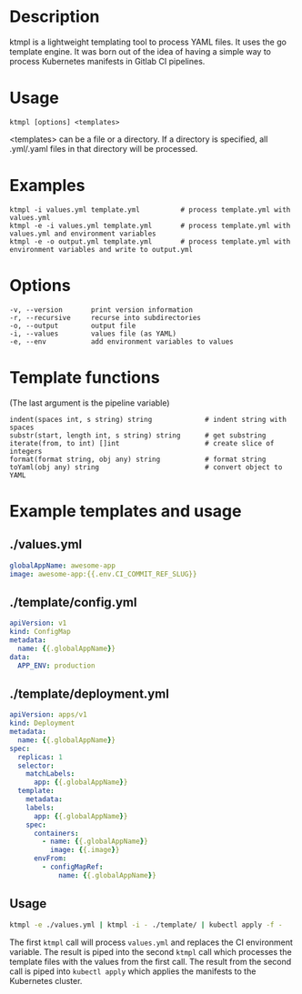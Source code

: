 # Description

ktmpl is a lightweight templating tool to process YAML files. It uses the go template engine.
It was born out of the idea of having a simple way to process Kubernetes manifests in Gitlab CI pipelines.


# Usage

    ktmpl [options] <templates>

&lt;templates&gt; can be a file or a directory.
If a directory is specified, all .yml/.yaml files in that directory will be processed.


# Examples
    ktmpl -i values.yml template.yml          # process template.yml with values.yml
    ktmpl -e -i values.yml template.yml       # process template.yml with values.yml and environment variables
    ktmpl -e -o output.yml template.yml       # process template.yml with environment variables and write to output.yml


# Options
    -v, --version       print version information
    -r, --recursive     recurse into subdirectories
    -o, --output        output file
    -i, --values        values file (as YAML)
    -e, --env           add environment variables to values


# Template functions

(The last argument is the pipeline variable)

    indent(spaces int, s string) string             # indent string with spaces
    substr(start, length int, s string) string      # get substring
    iterate(from, to int) []int                     # create slice of integers
    format(format string, obj any) string           # format string
    toYaml(obj any) string                          # convert object to YAML


# Example templates and usage

## ./values.yml
```yaml
globalAppName: awesome-app
image: awesome-app:{{.env.CI_COMMIT_REF_SLUG}}
```

## ./template/config.yml
```yaml
apiVersion: v1
kind: ConfigMap
metadata:
  name: {{.globalAppName}}
data:
  APP_ENV: production
```

## ./template/deployment.yml
```yaml
apiVersion: apps/v1
kind: Deployment
metadata:
  name: {{.globalAppName}}
spec:
  replicas: 1
  selector:
    matchLabels:
      app: {{.globalAppName}}
  template:
    metadata:
    labels:
      app: {{.globalAppName}}
    spec:
      containers:
        - name: {{.globalAppName}}
          image: {{.image}}
      envFrom:
        - configMapRef:
            name: {{.globalAppName}}
```

## Usage
```bash
ktmpl -e ./values.yml | ktmpl -i - ./template/ | kubectl apply -f -
```

The first `ktmpl` call will process `values.yml` and replaces the CI environment variable.
The result is piped into the second `ktmpl` call which processes the template files with the values from the first call.
The result from the second call is piped into `kubectl apply` which applies the manifests to the Kubernetes cluster.

